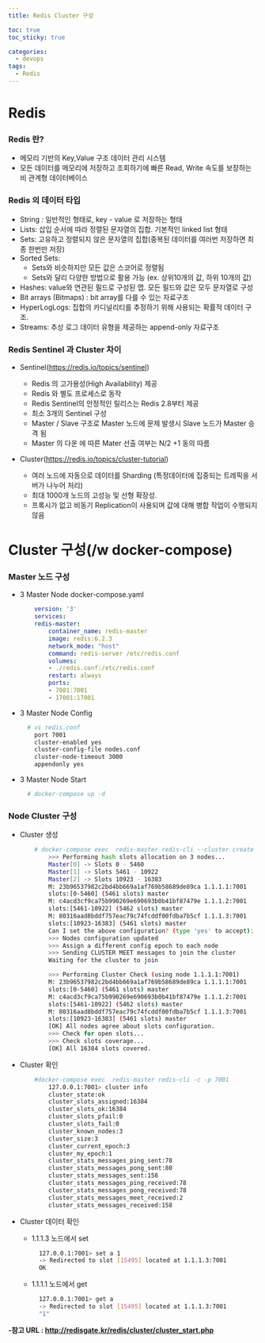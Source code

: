 ```yaml
---
title: Redis Cluster 구성

toc: true
toc_sticky: true

categories:
  - devops
tags:
  - Redis
---
```


# Redis

### Redis 란?

  - 메모리 기반의 Key,Value 구조 데이터 관리 시스템
  - 모든 데이터를 메모리에 저장하고 조회하기에 빠른 Read, Write 속도를 보장하는 비 관계형 데이터베이스

### Redis 의 데이터 타입

  - String : 일반적인 형태로, key - value 로 저장하는 형태
  - Lists: 삽입 순서에 따라 정렬된 문자열의 집합. 기본적인 linked list 형태
  - Sets: 고유하고 정렬되지 않은 문자열의 집합(중복된 데이터를 여러번 저장하면 최종 한번만 저장)
  - Sorted Sets: 
    - Sets와 비슷하지만 모든 값은 스코어로 정렬됨
    - Sets와 달리 다양한 방법으로 활용 가능 (ex. 상위10개의 값, 하위 10개의 값)
  - Hashes: value와 연관된 필드로 구성된 맵. 모든 필드와 값은 모두 문자열로 구성
  - Bit arrays (Bitmaps) : bit array를 다를 수 있는 자료구조
  - HyperLogLogs: 집합의 카디널리티를 추정하기 위해 사용되는 확률적 데이터 구조.
  - Streams: 추상 로그 데이터 유형을 제공하는 append-only 자료구조

### Redis Sentinel 과 Cluster 차이

  - Sentinel(https://redis.io/topics/sentinel)
    - Redis 의 고가용성(High Availability) 제공
    - Redis 와 별도 프로세스로 동작
    - Redis Sentinel의 안정적인 릴리스는 Redis 2.8부터 제공
    - 최소 3개의 Sentinel 구성
    - Master / Slave 구조로 Master 노드에 문제 발생시 Slave 노드가 Master 승격 됨
    - Master 의 다운 에 따른 Mater 선출 여부는 N/2 +1 동의 따름

  - Cluster(https://redis.io/topics/cluster-tutorial)
    - 여러 노드에 자동으로 데이터를 Sharding (특정데이터에 집중되는 트레픽을 서버가 나누어 처리)
    - 최대 1000개 노드의 고성능 및 선형 확장성. 
    - 프록시가 없고 비동기 Replication이 사용되며 값에 대해 병합 작업이 수행되지 않음


# Cluster 구성(/w docker-compose)

### Master 노드 구성

  - 3 Master Node docker-compose.yaml

    ```yaml
        version: '3'
        services:
        redis-master:
            container_name: redis-master
            image: redis:6.2.3
            network_mode: "host"
            command: redis-server /etc/redis.conf
            volumes:
            - ./redis.conf:/etc/redis.conf
            restart: always
            ports:
            - 7001:7001
            - 17001:17001
    ```
  - 3 Master Node Config

    ```bash
      # vi redis.conf
        port 7001
        cluster-enabled yes
        cluster-config-file nodes.conf
        cluster-node-timeout 3000
        appendonly yes
    ```
  - 3 Master Node Start

    ```bash
      # docker-compose up -d
    ```

### Node Cluster 구성

  - Cluster 생성

    ```bash
        # docker-compose exec  redis-master redis-cli --cluster create 1.1.1.1:7001 1.1.1.2:7001 1.1.1.3:7001
            >>> Performing hash slots allocation on 3 nodes...
            Master[0] -> Slots 0 - 5460
            Master[1] -> Slots 5461 - 10922
            Master[2] -> Slots 10923 - 16383
            M: 23b96537982c2bd4bb669a1af769b58689de89ca 1.1.1.1:7001
            slots:[0-5460] (5461 slots) master
            M: c4acd3cf9ca75b990269e690693b0b41bf87479e 1.1.1.2:7001
            slots:[5461-10922] (5462 slots) master
            M: 80316aad8bddf757eac79c74fcddf00fdba7b5cf 1.1.1.3:7001
            slots:[10923-16383] (5461 slots) master
            Can I set the above configuration? (type 'yes' to accept): yes
            >>> Nodes configuration updated
            >>> Assign a different config epoch to each node
            >>> Sending CLUSTER MEET messages to join the cluster
            Waiting for the cluster to join

            >>> Performing Cluster Check (using node 1.1.1.1:7001)
            M: 23b96537982c2bd4bb669a1af769b58689de89ca 1.1.1.1:7001
            slots:[0-5460] (5461 slots) master
            M: c4acd3cf9ca75b990269e690693b0b41bf87479e 1.1.1.2:7001
            slots:[5461-10922] (5462 slots) master
            M: 80316aad8bddf757eac79c74fcddf00fdba7b5cf 1.1.1.3:7001
            slots:[10923-16383] (5461 slots) master
            [OK] All nodes agree about slots configuration.
            >>> Check for open slots...
            >>> Check slots coverage...
            [OK] All 16384 slots covered.
    ```

  - Cluster 확인
    ```bash
        #docker-compose exec  redis-master redis-cli -c -p 7001
            127.0.0.1:7001> cluster info
            cluster_state:ok
            cluster_slots_assigned:16384
            cluster_slots_ok:16384
            cluster_slots_pfail:0
            cluster_slots_fail:0
            cluster_known_nodes:3
            cluster_size:3
            cluster_current_epoch:3
            cluster_my_epoch:1
            cluster_stats_messages_ping_sent:78
            cluster_stats_messages_pong_sent:80
            cluster_stats_messages_sent:158
            cluster_stats_messages_ping_received:78
            cluster_stats_messages_pong_received:78
            cluster_stats_messages_meet_received:2
            cluster_stats_messages_received:158
    ```

  - Cluster 데이터 확인
    - 1.1.1.3 노드에서 set
      ```bash
        127.0.0.1:7001> set a 1
        -> Redirected to slot [15495] located at 1.1.1.3:7001
        OK
      ```
    - 1.1.1.1 노드에서 get
      ```bash
        127.0.0.1:7001> get a
        -> Redirected to slot [15495] located at 1.1.1.3:7001
        "1"
      ```


**-참고 URL : http://redisgate.kr/redis/cluster/cluster_start.php**